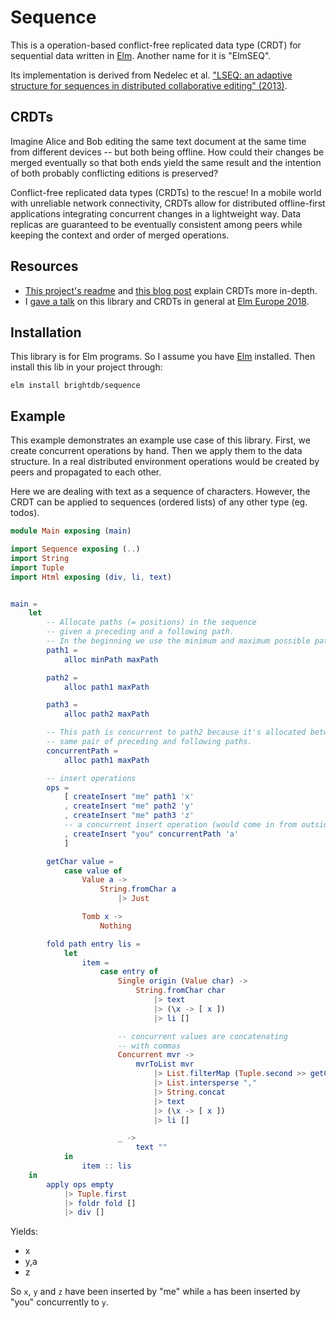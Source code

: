 # Sequence

This is a operation-based conflict-free replicated data type (CRDT) for sequential data written in [Elm](https://elm-lang.org). Another name for it is "ElmSEQ".

Its implementation is derived from Nedelec et al. ["LSEQ: an adaptive structure for sequences in distributed collaborative editing" (2013)](https://hal.archives-ouvertes.fr/docs/00/92/16/33/PDF/fp025-nedelec.pdf).

## CRDTs

Imagine Alice and Bob editing the same text document at the same time from different devices -- but both being offline. How could their changes be merged eventually so that both ends yield the same result and the intention of both probably conflicting editions is preserved?

Conflict-free replicated data types (CRDTs) to the rescue! In a mobile world with unreliable network connectivity, CRDTs allow for distributed offline-first applications integrating concurrent changes in a lightweight way. Data replicas are guaranteed to be eventually consistent among peers while keeping the context and order of merged operations. 

## Resources

* [This project's readme](https://github.com/soundcloud/roshi) and [this blog post](http://archagon.net/blog/2018/03/24/data-laced-with-history/#conflict-free-replicated-data-types) explain CRDTs more in-depth.
* I [gave a talk](https://www.youtube.com/watch?v=r_QmENb-TAA) on this library and CRDTs in general at [Elm Europe 2018](https://2018.elmeurope.org). 

## Installation

This library is for Elm programs. So I assume you have [Elm](https://elm-lang.org) installed. Then install this lib in your project through:

    elm install brightdb/sequence

## Example

This example demonstrates an example use case of this library. First, we create concurrent operations by hand. Then we apply them to the data structure. In a real distributed environment operations would be created by peers and propagated to each other.

Here we are dealing with text as a sequence of characters. However, the CRDT can be applied to sequences (ordered lists) of any other type (eg. todos).

```elm
module Main exposing (main)

import Sequence exposing (..)
import String
import Tuple
import Html exposing (div, li, text)


main =
    let
        -- Allocate paths (= positions) in the sequence
        -- given a preceding and a following path.
        -- In the beginning we use the minimum and maximum possible path.
        path1 =
            alloc minPath maxPath

        path2 =
            alloc path1 maxPath

        path3 =
            alloc path2 maxPath

        -- This path is concurrent to path2 because it's allocated between the 
        -- same pair of preceding and following paths.
        concurrentPath =
            alloc path1 maxPath

        -- insert operations
        ops =
            [ createInsert "me" path1 'x'
            , createInsert "me" path2 'y'
            , createInsert "me" path3 'z'
            -- a concurrent insert operation (would come in from outside)
            , createInsert "you" concurrentPath 'a'
            ]

        getChar value =
            case value of
                Value a ->
                    String.fromChar a
                        |> Just

                Tomb x ->
                    Nothing

        fold path entry lis =
            let
                item =
                    case entry of
                        Single origin (Value char) ->
                            String.fromChar char
                                |> text
                                |> (\x -> [ x ])
                                |> li []

                        -- concurrent values are concatenating
                        -- with commas
                        Concurrent mvr ->
                            mvrToList mvr
                                |> List.filterMap (Tuple.second >> getChar)
                                |> List.intersperse ","
                                |> String.concat
                                |> text
                                |> (\x -> [ x ])
                                |> li []

                        _ ->
                            text ""
            in
                item :: lis
    in
        apply ops empty
            |> Tuple.first
            |> foldr fold []
            |> div []
```

Yields:

* x
* y,a
* z

So `x`, `y` and `z` have been inserted by "me" while `a` has been inserted by "you" concurrently to `y`.

